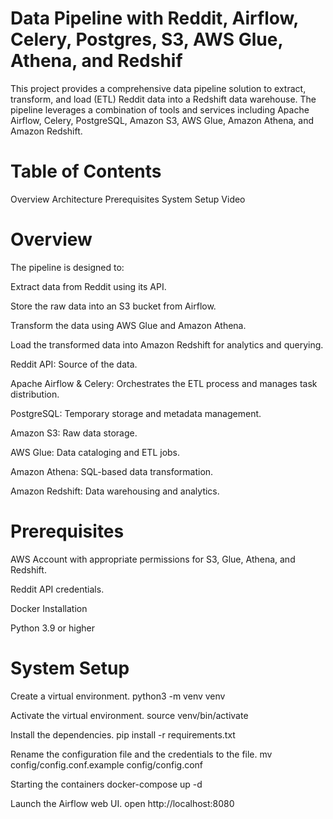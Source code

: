 # Data Pipeline with Reddit, Airflow, Celery, Postgres, S3, AWS Glue, Athena, and Redshif
This project provides a comprehensive data pipeline solution to extract, transform, and load (ETL) Reddit data into a Redshift data warehouse. The pipeline leverages a combination of tools and services including Apache Airflow, Celery, PostgreSQL, Amazon S3, AWS Glue, Amazon Athena, and Amazon Redshift.

# Table of Contents
Overview
Architecture
Prerequisites
System Setup
Video
# Overview
The pipeline is designed to:

Extract data from Reddit using its API.

Store the raw data into an S3 bucket from Airflow.

Transform the data using AWS Glue and Amazon Athena.

Load the transformed data into Amazon Redshift for analytics and querying.

Reddit API: Source of the data.

Apache Airflow & Celery: Orchestrates the ETL process and manages task distribution.

PostgreSQL: Temporary storage and metadata management.

Amazon S3: Raw data storage.

AWS Glue: Data cataloging and ETL jobs.

Amazon Athena: SQL-based data transformation.

Amazon Redshift: Data warehousing and analytics.

# Prerequisites
AWS Account with appropriate permissions for S3, Glue, Athena, and Redshift.

Reddit API credentials.

Docker Installation

Python 3.9 or higher
# System Setup

Create a virtual environment.
 python3 -m venv venv
 
Activate the virtual environment.
 source venv/bin/activate
 
Install the dependencies.
 pip install -r requirements.txt
 
Rename the configuration file and the credentials to the file.
 mv config/config.conf.example config/config.conf
 
Starting the containers
 docker-compose up -d
 
Launch the Airflow web UI.
 open http://localhost:8080
